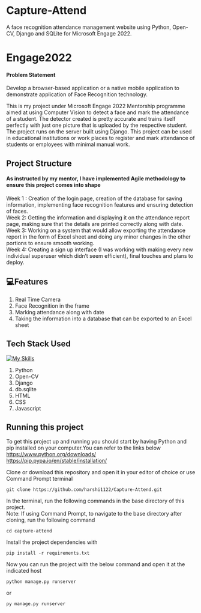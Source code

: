 # Capture-Attend
A face recognition attendance management website using Python, Open-CV, Django and SQLite for Microsoft Engage 2022.

# Engage2022
 #### Problem Statement
Develop a browser-based application or a native mobile application to demonstrate application of Face Recognition technology. <br>

 This is my project under Microsoft Engage 2022 Mentorship programme aimed at using Computer Vision to detect a face and mark the attendance of a student. The detector created is pretty   accurate and trains itself perfectly with just one picture that is uploaded by the respective student. The project runs on the server built using Django.
 This project can be used in educational institutions or work places to register and mark attendance of students or employees with minimal manual work.
 
 ## Project Structure
  #### As instructed by my mentor, I have implemented Agile methodology to ensure this project comes into shape
  Week 1 : Creation of the login page, creation of the database for saving information, implementing face recognition features and ensuring detection of faces.
  <br> Week 2: Getting the information and displaying it on the attendance report page, making sure that the details are printed correctly along with date.
<br> Week 3: Working on a system that would allow exporting the attendance report in the form of Excel sheet and doing any minor changes in the other portions to ensure smooth working.
<br> Week 4: Creating a sign up interface (I was working with making every new individual superuser which didn’t seem efficient), final touches and plans to deploy.

 ## 💻Features
 1. Real Time Camera
 2. Face Recognition in the frame
 3. Marking attendance along with date
4. Taking the information into a database that can be exported to an Excel sheet

 ## Tech Stack Used
 [![My Skills](https://skills.thijs.gg/icons?i=python,js,html,css,django)](https://skills.thijs.gg)
 1. Python 
 2. Open-CV
 3. Django
 4. db.sqlite
 5. HTML
 6. CSS
 7. Javascript 
 
 
## Running this project

To get this project up and running you should start by having Python and pip installed on your computer.You can refer to the links below <br>
https://www.python.org/downloads/ <br>
https://pip.pypa.io/en/stable/installation/ <br>

Clone or download this repository and open it in your editor of choice or use Command Prompt terminal
```
git clone https://github.com/harshi1122/Capture-Attend.git
```
In the terminal, run the following commands in the base directory of this project.<br> 
Note: If using Command Prompt, to navigate to the base directory after cloning, run the following command
```
cd capture-attend
```
Install the project dependencies with
```
pip install -r requirements.txt
```
Now you can run the project with the below command and open it at the indicated host
```
python manage.py runserver
```
or
```
py manage.py runserver
```



